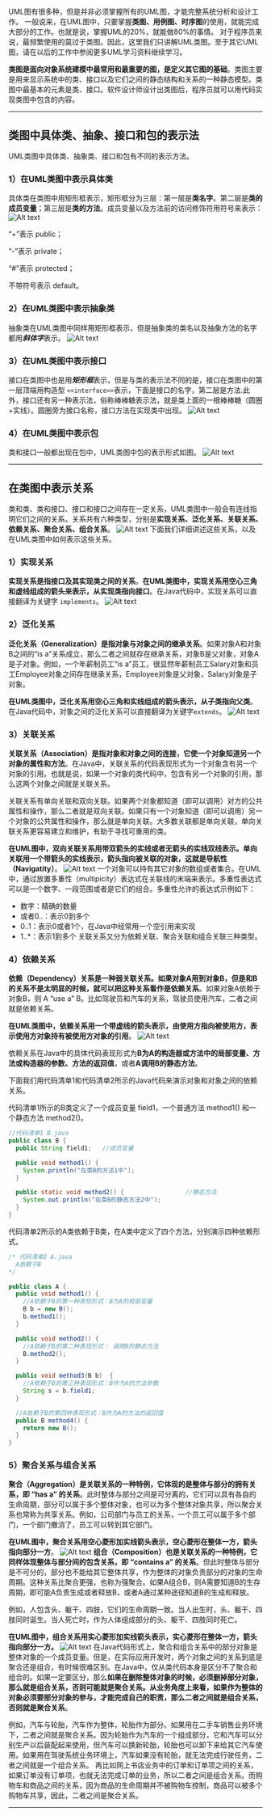 #

UML图有很多种，但是并非必须掌握所有的UML图，才能完整系统分析和设计工作。
一般说来，在UML图中，只要掌握**类图、用例图、时序图**的使用，就能完成大部分的工作。也就是说，掌握UML的20%，就能做80%的事情。
对于程序员来说，最频繁使用的莫过于类图。因此，这里我们只讲解UML类图。至于其它UML图，请在以后的工作中参阅更多UML学习资料继续学习。

**类图是面向对象系统建模中最常用和最重要的图，是定义其它图的基础**。类图主要是用来显示系统中的类、接口以及它们之间的静态结构和关系的一种静态模型。类图中最基本的元素是类、接口。软件设计师设计出类图后，程序员就可以用代码实现类图中包含的内容。

---

## 类图中具体类、抽象、接口和包的表示法

UML类图中具体类、抽象类、接口和包有不同的表示方法。

### 1）在UML类图中表示具体类

具体类在类图中用矩形框表示，矩形框分为三层：第一层是**类名字**。第二层是**类的成员变量**；第三层是**类的方法**。成员变量以及方法前的访问修饰符用符号来表示：
![Alt text](image.png)

“+”表示 public；

“-”表示 private；

“#”表示 protected；

不带符号表示 default。

### 2）在UML类图中表示抽象类

抽象类在UML类图中同样用矩形框表示，但是抽象类的类名以及抽象方法的名字都用***斜体字***表示。
![Alt text](image-1.png)

### 3）在UML类图中表示接口

接口在类图中也是用***矩形框***表示，但是与类的表示法不同的是，接口在类图中的第一层顶端用构造型 `<<interface>>`表示，下面是接口的名字，第二层是方法.此外，接口还有另一种表示法，俗称棒棒糖表示法，就是类上面的一根棒棒糖（圆圈+实线）。圆圈旁为接口名称，接口方法在实现类中出现。
![Alt text](image-2.png)

### 4）在UML类图中表示包

类和接口一般都出现在包中，UML类图中包的表示形式如图。
![Alt text](image-3.png)

---

## 在类图中表示关系

类和类、类和接口、接口和接口之间存在一定关系，UML类图中一般会有连线指明它们之间的关系。关系共有六种类型，分别是**实现关系、泛化关系、关联关系、依赖关系、聚合关系、组合关系**。
![Alt text](image-4.png)
下面我们详细讲述这些关系，以及在UML类图中如何表示这些关系。

### 1）实现关系

**实现关系是指接口及其实现类之间的关系**。**在UML类图中，实现关系用空心三角和虚线组成的箭头来表示，从实现类指向接口**。在Java代码中，实现关系可以直接翻译为关键字 `implements`。
![Alt text](image-5.png)

### 2）泛化关系

**泛化关系（Generalization）是指对象与对象之间的继承关系**。如果对象A和对象B之间的“is a”关系成立，那么二者之间就存在继承关系，对象B是父对象，对象A是子对象。例如，一个年薪制员工“is a”员工，很显然年薪制员工Salary对象和员工Employee对象之间存在继承关系，Employee对象是父对象，Salary对象是子对象。

**在UML类图中，泛化关系用空心三角和实线组成的箭头表示，从子类指向父类**。在Java代码中，对象之间的泛化关系可以直接翻译为关键字`extends`。
![Alt text](image-6.png)

### 3）关联关系

**关联关系（Association）是指对象和对象之间的连接，它使一个对象知道另一个对象的属性和方法**。在Java中，关联关系的代码表现形式为一个对象含有另一个对象的引用。也就是说，如果一个对象的类代码中，包含有另一个对象的引用，那么这两个对象之间就是关联关系。

关联关系有单向关联和双向关联。如果两个对象都知道（即可以调用）对方的公共属性和操作，那么二者就是双向关联。如果只有一个对象知道（即可以调用）另一个对象的公共属性和操作，那么就是单向关联。大多数关联都是单向关联，单向关联关系更容易建立和维护，有助于寻找可重用的类。

**在UML图中，双向关联关系用带双箭头的实线或者无箭头的实线双线表示。单向关联用一个带箭头的实线表示，箭头指向被关联的对象，这就是导航性（Navigatity）**。
![Alt text](image-7.png)
一个对象可以持有其它对象的数组或者集合。在UML中，通过放置多重性（multipicity）表达式在关联线的末端来表示。多重性表达式可以是一个数字、一段范围或者是它们的组合。多重性允许的表达式示例如下：

- 数字：精确的数量
- 或者0..：表示0到多个
- 0..1：表示0或者1个，在Java中经常用一个空引用来实现
- 1..*：表示1到多个
关联关系又分为依赖关联、聚合关联和组合关联三种类型。

### 4）依赖关系

**依赖（Dependency）关系是一种弱关联关系。如果对象A用到对象B，但是和B的关系不是太明显的时候，就可以把这种关系看作是依赖关系**。如果对象A依赖于对象B，则 A “use a” B。比如驾驶员和汽车的关系，驾驶员使用汽车，二者之间就是依赖关系。

**在UML类图中，依赖关系用一个带虚线的箭头表示，由使用方指向被使用方，表示使用方对象持有被使用方对象的引用**。
![Alt text](image-8.png)

依赖关系在Java中的具体代码表现形式为**B为A的构造器或方法中的局部变量、方法或构造器的参数、方法的返回值**，或者**A调用B的静态方法**。

下面我们用代码清单1和代码清单2所示的Java代码来演示对象和对象之间的依赖关系。

代码清单1所示的B类定义了一个成员变量 field1，一个普通方法 method1() 和一个静态方法 method2()。

```java
//代码清单1 B.java
public class B {
  public String field1;   //成员变量

  public void method1() {
    System.println("在类B的方法1中");
  }

  public static void method2() {                 //静态方法
    System.out.println("在类B的静态方法2中");
  }
}
```

代码清单2所示的A类依赖于B类，在A类中定义了四个方法，分别演示四种依赖形式。

```java
/* 代码清单2 A.java
  A依赖于B
*/

public class A {
  public void method1() {
    //A依赖于B的第一种表现形式：B为A的局部变量
    B b = new B();
    b.method1();
  }

  public void method2() {
    //A依赖于B的第二种表现形式： 调用B的静态方法
    B.method2();
  }

  public void method3(B b)  {
    //A依赖于B的第三种表现形式：B作为A的方法参数
    String s = b.field1;
  }

  //A依赖于B的第四种表现形式：B作为A的方法的返回值
  public B method4() {
    return new B();
  }
}
```

### 5）聚合关系与组合关系

**聚合（Aggregation）是关联关系的一种特例，它体现的是整体与部分的拥有关系，即 “has a” 的关系**。此时整体与部分之间是可分离的，它们可以具有各自的生命周期，部分可以属于多个整体对象，也可以为多个整体对象共享，所以聚合关系也常称为共享关系。例如，公司部门与员工的关系，一个员工可以属于多个部门，一个部门撤消了，员工可以转到其它部门。

**在UML图中，聚合关系用空心菱形加实线箭头表示，空心菱形在整体一方，箭头指向部分一方**。
![Alt text](image-9.png)
**组合（Composition）也是关联关系的一种特例，它同样体现整体与部分间的包含关系，即 “contains a” 的关系**。但此时整体与部分是不可分的，部分也不能给其它整体共享，作为整体的对象负责部分的对象的生命周期。这种关系比聚合更强，也称为强聚合。如果A组合B，则A需要知道B的生存周期，即可能A负责生成或者释放B，或者A通过某种途径知道B的生成和释放。

例如，人包含头、躯干、四肢，它们的生命周期一致。当人出生时，头、躯干、四肢同时诞生。当人死亡时，作为人体组成部分的头、躯干、四肢同时死亡。

**在UML图中，组合关系用实心菱形加实线箭头表示，实心菱形在整体一方，箭头指向部分一方。**
![Alt text](image-10.png)
在Java代码形式上，聚合和组合关系中的部分对象是整体对象的一个成员变量。但是，在实际应用开发时，两个对象之间的关系到底是聚合还是组合，有时候很难区别。在Java中，仅从类代码本身是区分不了聚合和组合的。如果一定要区分，那么**如果在删除整体对象的时候，必须删掉部分对象，那么就是组合关系，否则可能就是聚合关系。从业务角度上来看，如果作为整体的对象必须要部分对象的参与，才能完成自己的职责，那么二者之间就是组合关系，否则就是聚合关系**。

例如，汽车与轮胎，汽车作为整体，轮胎作为部分。如果用在二手车销售业务环境下，二者之间就是聚合关系。因为轮胎作为汽车的一个组成部分，它和汽车可以分别生产以后装配起来使用，但汽车可以换新轮胎，轮胎也可以卸下来给其它汽车使用。如果用在驾驶系统业务环境上，汽车如果没有轮胎，就无法完成行驶任务，二者之间就是一个组合关系。
再比如网上书店业务中的订单和订单项之间的关系，如果订单没有订单项，也就无法完成订单的业务，所以二者之间是组合关系。而购物车和商品之间的关系，因为商品的生命周期并不被购物车控制，商品可以被多个购物车共享，因此，二者之间是聚合关系。

---
